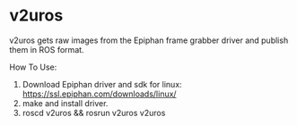 # v2uros

v2uros gets raw images from the Epiphan frame grabber driver and publish them in ROS format.

How To Use:
1. Download Epiphan driver and sdk for linux: https://ssl.epiphan.com/downloads/linux/
2. make and install driver.
3. roscd v2uros && rosrun v2uros v2uros
